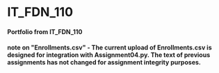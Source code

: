 # IT_FDN_110
#### Portfolio from IT_FDN_110
#### note on "Enrollments.csv" - The current upload of Enrollments.csv is designed for integration with Assignment04.py. The text of previous assignments has not changed for assignment integrity purposes. 
